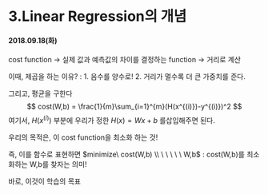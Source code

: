 # 3.Linear Regression의 개념

#### 2018.09.18(화)

cost function -> 실제 값과 예측값의 차이를 결정하는 function -> 거리로 계산

이때, 제곱을 하는 이유? : 1. 음수를 양수로! 2. 거리가 멀수록 더 큰 가중치를 준다.

그리고, 평균을 구한다
$$
cost(W,b) = \frac{1}{m}\sum_{i=1}^{m}(H(x^{(i)})-y^{(i)})^2
$$
여기서, $H(x^{(i)})$ 부분에 우리가 정한 $H(x) = Wx + b$ 를삽입해주면 된다.

 우리의 목적은, 이 cost function을 최소화 하는 것!

즉, 이를 함수로 표현하면 $minimize\  cost(W,b) \\ \ \ \ \ \  W,b$ : cost(W,b)를 최소화하는 W,b를 찾자는 의미!

바로, 이것이 학습의 목표 

